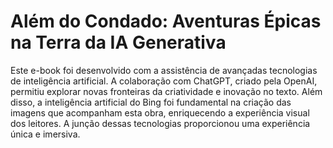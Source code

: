 # Além do Condado: Aventuras Épicas na Terra da IA Generativa
Este e-book foi desenvolvido com a assistência de avançadas tecnologias de inteligência artificial. A colaboração com ChatGPT, criado pela OpenAI, permitiu explorar novas fronteiras da criatividade e inovação no texto. Além disso, a inteligência artificial do Bing foi fundamental na criação das imagens que acompanham esta obra, enriquecendo a experiência visual dos leitores. A junção dessas tecnologias proporcionou uma experiência única e imersiva.
